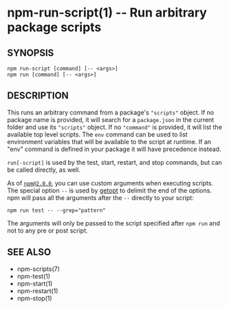 npm-run-script(1) -- Run arbitrary package scripts
==================================================






































































































































































































































































































































































<extoc></extoc>

## SYNOPSIS

    npm run-script [command] [-- <args>]
    npm run [command] [-- <args>]

## DESCRIPTION

This runs an arbitrary command from a package's `"scripts"` object.
If no package name is provided, it will search for a `package.json`
in the current folder and use its `"scripts"` object. If no `"command"`
is provided, it will list the available top level scripts. The `env` command
can be used to list environment variables that will be available to the script
at runtime. If an "env" command is defined in your package it will have
precedence instead.

`run[-script]` is used by the test, start, restart, and stop commands, but can
be called directly, as well.

As of [`npm@2.0.0`](http://blog.npmjs.org/post/98131109725/npm-2-0-0), you can
use custom arguments when executing scripts. The special option `--` is used by
[getopt](http://goo.gl/KxMmtG) to delimit the end of the options. npm will pass
all the arguments after the `--` directly to your script:

    npm run test -- --grep="pattern"

The arguments will only be passed to the script specified after ```npm run```
and not to any pre or post script.

## SEE ALSO

* npm-scripts(7)
* npm-test(1)
* npm-start(1)
* npm-restart(1)
* npm-stop(1)
